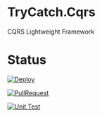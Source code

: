 # TryCatch.Cqrs
CQRS Lightweight Framework

# Status
[![Deploy](https://github.com/TryCatch-SoftwareFactory/TryCatch.Status/actions/workflows/deploy-main.yml/badge.svg)](https://github.com/TryCatch-SoftwareFactory/TryCatch.Status/actions/workflows/deploy-main.yml)

[![PullRequest](https://github.com/TryCatch-SoftwareFactory/TryCatch.Status/actions/workflows/pull-request.yml/badge.svg)](https://github.com/TryCatch-SoftwareFactory/TryCatch.Status/actions/workflows/pull-request.yml)

[![Unit Test](https://github.com/TryCatch-SoftwareFactory/TryCatch.Status/actions/workflows/unit-test.yml/badge.svg)](https://github.com/TryCatch-SoftwareFactory/TryCatch.Status/actions/workflows/unit-test.yml)